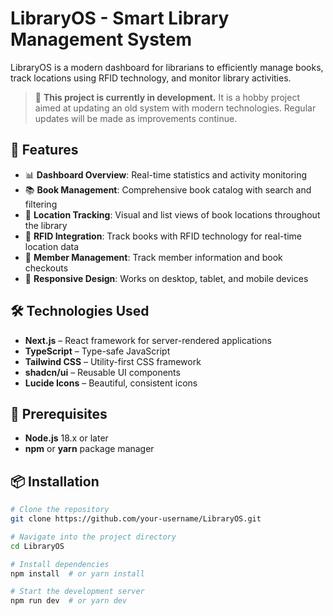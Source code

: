 # LibraryOS - Smart Library Management System

LibraryOS is a modern dashboard for librarians to efficiently manage books, track locations using RFID technology, and monitor library activities.
> 🚧 **This project is currently in development.** It is a hobby project aimed at updating an old system with modern technologies. Regular updates will be made as improvements continue.
## 🚀 Features

- 📊 **Dashboard Overview**: Real-time statistics and activity monitoring  
- 📚 **Book Management**: Comprehensive book catalog with search and filtering  
- 📍 **Location Tracking**: Visual and list views of book locations throughout the library  
- 🔄 **RFID Integration**: Track books with RFID technology for real-time location data  
- 👤 **Member Management**: Track member information and book checkouts  
- 📱 **Responsive Design**: Works on desktop, tablet, and mobile devices  

## 🛠 Technologies Used

- **Next.js** – React framework for server-rendered applications  
- **TypeScript** – Type-safe JavaScript  
- **Tailwind CSS** – Utility-first CSS framework  
- **shadcn/ui** – Reusable UI components  
- **Lucide Icons** – Beautiful, consistent icons  

## 🔧 Prerequisites

- **Node.js** 18.x or later  
- **npm** or **yarn** package manager  

## 📦 Installation

```bash
# Clone the repository
git clone https://github.com/your-username/LibraryOS.git

# Navigate into the project directory
cd LibraryOS

# Install dependencies
npm install  # or yarn install

# Start the development server
npm run dev  # or yarn dev
